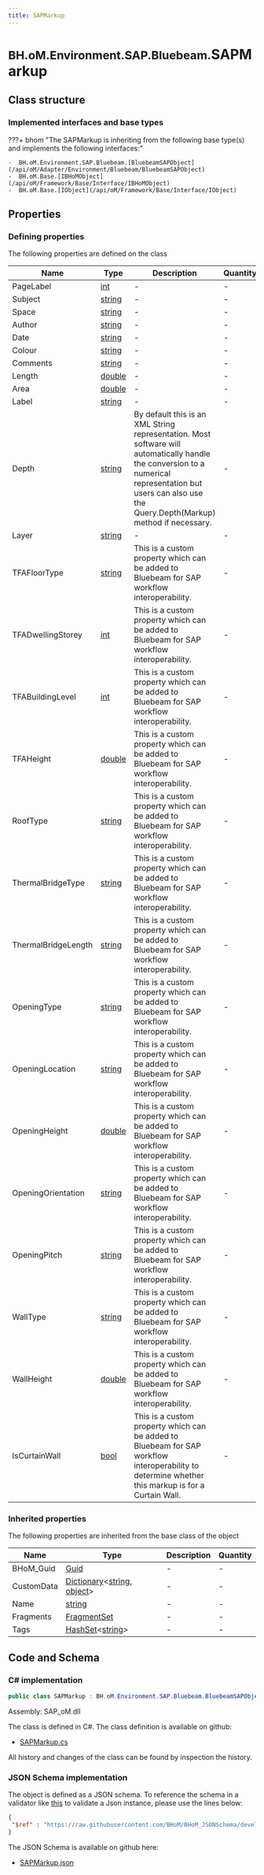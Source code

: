 ```yaml
---
title: SAPMarkup
---
```


# <small>BH.oM.Environment.SAP.Bluebeam.</small>**SAPMarkup**



## Class structure

### Implemented interfaces and base types

???+ bhom "The SAPMarkup is inheriting from the following base type(s) and implements the following interfaces:"

    -  BH.oM.Environment.SAP.Bluebeam.[BluebeamSAPObject](/api/oM/Adapter/Environment/Bluebeam/BluebeamSAPObject)
    -  BH.oM.Base.[IBHoMObject](/api/oM/Framework/Base/Interface/IBHoMObject)
    -  BH.oM.Base.[IObject](/api/oM/Framework/Base/Interface/IObject)


## Properties



### Defining properties

The following properties are defined on the class

| Name             | Type             | Description      | Quantity         |
|------------------|------------------|------------------|------------------|
| PageLabel | [int](https://learn.microsoft.com/en-us/dotnet/api/System.Int32?view=netstandard-2.0) | - | - |
| Subject | [string](https://learn.microsoft.com/en-us/dotnet/api/System.String?view=netstandard-2.0) | - | - |
| Space | [string](https://learn.microsoft.com/en-us/dotnet/api/System.String?view=netstandard-2.0) | - | - |
| Author | [string](https://learn.microsoft.com/en-us/dotnet/api/System.String?view=netstandard-2.0) | - | - |
| Date | [string](https://learn.microsoft.com/en-us/dotnet/api/System.String?view=netstandard-2.0) | - | - |
| Colour | [string](https://learn.microsoft.com/en-us/dotnet/api/System.String?view=netstandard-2.0) | - | - |
| Comments | [string](https://learn.microsoft.com/en-us/dotnet/api/System.String?view=netstandard-2.0) | - | - |
| Length | [double](https://learn.microsoft.com/en-us/dotnet/api/System.Double?view=netstandard-2.0) | - | - |
| Area | [double](https://learn.microsoft.com/en-us/dotnet/api/System.Double?view=netstandard-2.0) | - | - |
| Label | [string](https://learn.microsoft.com/en-us/dotnet/api/System.String?view=netstandard-2.0) | - | - |
| Depth | [string](https://learn.microsoft.com/en-us/dotnet/api/System.String?view=netstandard-2.0) | By default this is an XML String representation. Most software will automatically handle the conversion to a numerical representation but users can also use the Query.Depth(Markup) method if necessary. | - |
| Layer | [string](https://learn.microsoft.com/en-us/dotnet/api/System.String?view=netstandard-2.0) | - | - |
| TFAFloorType | [string](https://learn.microsoft.com/en-us/dotnet/api/System.String?view=netstandard-2.0) | This is a custom property which can be added to Bluebeam for SAP workflow interoperability. | - |
| TFADwellingStorey | [int](https://learn.microsoft.com/en-us/dotnet/api/System.Int32?view=netstandard-2.0) | This is a custom property which can be added to Bluebeam for SAP workflow interoperability. | - |
| TFABuildingLevel | [int](https://learn.microsoft.com/en-us/dotnet/api/System.Int32?view=netstandard-2.0) | This is a custom property which can be added to Bluebeam for SAP workflow interoperability. | - |
| TFAHeight | [double](https://learn.microsoft.com/en-us/dotnet/api/System.Double?view=netstandard-2.0) | This is a custom property which can be added to Bluebeam for SAP workflow interoperability. | - |
| RoofType | [string](https://learn.microsoft.com/en-us/dotnet/api/System.String?view=netstandard-2.0) | This is a custom property which can be added to Bluebeam for SAP workflow interoperability. | - |
| ThermalBridgeType | [string](https://learn.microsoft.com/en-us/dotnet/api/System.String?view=netstandard-2.0) | This is a custom property which can be added to Bluebeam for SAP workflow interoperability. | - |
| ThermalBridgeLength | [string](https://learn.microsoft.com/en-us/dotnet/api/System.String?view=netstandard-2.0) | This is a custom property which can be added to Bluebeam for SAP workflow interoperability. | - |
| OpeningType | [string](https://learn.microsoft.com/en-us/dotnet/api/System.String?view=netstandard-2.0) | This is a custom property which can be added to Bluebeam for SAP workflow interoperability. | - |
| OpeningLocation | [string](https://learn.microsoft.com/en-us/dotnet/api/System.String?view=netstandard-2.0) | This is a custom property which can be added to Bluebeam for SAP workflow interoperability. | - |
| OpeningHeight | [double](https://learn.microsoft.com/en-us/dotnet/api/System.Double?view=netstandard-2.0) | This is a custom property which can be added to Bluebeam for SAP workflow interoperability. | - |
| OpeningOrientation | [string](https://learn.microsoft.com/en-us/dotnet/api/System.String?view=netstandard-2.0) | This is a custom property which can be added to Bluebeam for SAP workflow interoperability. | - |
| OpeningPitch | [string](https://learn.microsoft.com/en-us/dotnet/api/System.String?view=netstandard-2.0) | This is a custom property which can be added to Bluebeam for SAP workflow interoperability. | - |
| WallType | [string](https://learn.microsoft.com/en-us/dotnet/api/System.String?view=netstandard-2.0) | This is a custom property which can be added to Bluebeam for SAP workflow interoperability. | - |
| WallHeight | [double](https://learn.microsoft.com/en-us/dotnet/api/System.Double?view=netstandard-2.0) | This is a custom property which can be added to Bluebeam for SAP workflow interoperability. | - |
| IsCurtainWall | [bool](https://learn.microsoft.com/en-us/dotnet/api/System.Boolean?view=netstandard-2.0) | This is a custom property which can be added to Bluebeam for SAP workflow interoperability to determine whether this markup is for a Curtain Wall. | - |


### Inherited properties
The following properties are inherited from the base class of the object

| Name             | Type             | Description      | Quantity         |
|------------------|------------------|------------------|------------------|
| BHoM_Guid | [Guid](https://learn.microsoft.com/en-us/dotnet/api/System.Guid?view=netstandard-2.0) | - | - |
| CustomData | [Dictionary](https://learn.microsoft.com/en-us/dotnet/api/System.Collections.Generic.Dictionary-2?view=netstandard-2.0)&lt;[string](https://learn.microsoft.com/en-us/dotnet/api/System.String?view=netstandard-2.0), [object](https://learn.microsoft.com/en-us/dotnet/api/System.Object?view=netstandard-2.0)&gt; | - | - |
| Name | [string](https://learn.microsoft.com/en-us/dotnet/api/System.String?view=netstandard-2.0) | - | - |
| Fragments | [FragmentSet](/api/oM/Framework/Base/FragmentSet) | - | - |
| Tags | [HashSet](https://learn.microsoft.com/en-us/dotnet/api/System.Collections.Generic.HashSet-1?view=netstandard-2.0)&lt;[string](https://learn.microsoft.com/en-us/dotnet/api/System.String?view=netstandard-2.0)&gt; | - | - |


## Code and Schema

### C# implementation

``` C# title="C#"
public class SAPMarkup : BH.oM.Environment.SAP.Bluebeam.BluebeamSAPObject, BH.oM.Base.IBHoMObject, BH.oM.Base.IObject
```

Assembly: SAP_oM.dll

The class is defined in C#. The class definition is available on github:

- [SAPMarkup.cs](https://github.com/BHoM/SAP_Toolkit/blob/develop/SAP_oM/Bluebeam\SAPMarkup.cs)

All history and changes of the class can be found by inspection the history.
### JSON Schema implementation

The object is defined as a JSON schema. To reference the schema in a validator like [this](https://www.jsonschemavalidator.net/) to validate a Json instance, please use the lines below:

``` json title="JSON Schema"
{
 "$ref" : "https://raw.githubusercontent.com/BHoM/BHoM_JSONSchema/develop/SAP_oM/SAP/Bluebeam/SAPMarkup.json"
}
```

The JSON Schema is available on github here:

- [SAPMarkup.json](https://github.com/BHoM/BHoM_JSONSchema/blob/develop/SAP_oM/SAP/Bluebeam/SAPMarkup.json)
